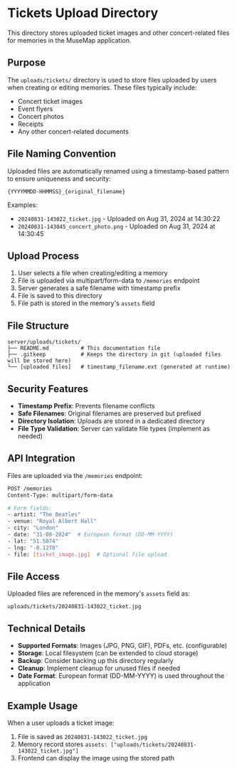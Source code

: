 # Tickets Upload Directory

This directory stores uploaded ticket images and other concert-related files for memories in the MuseMap application.

## Purpose

The `uploads/tickets/` directory is used to store files uploaded by users when creating or editing memories. These files typically include:

- Concert ticket images
- Event flyers
- Concert photos
- Receipts
- Any other concert-related documents

## File Naming Convention

Uploaded files are automatically renamed using a timestamp-based pattern to ensure uniqueness and security:

```
{YYYYMMDD-HHMMSS}_{original_filename}
```

Examples:
- `20240831-143022_ticket.jpg` - Uploaded on Aug 31, 2024 at 14:30:22
- `20240831-143045_concert_photo.png` - Uploaded on Aug 31, 2024 at 14:30:45

## Upload Process

1. User selects a file when creating/editing a memory
2. File is uploaded via multipart/form-data to `/memories` endpoint
3. Server generates a safe filename with timestamp prefix
4. File is saved to this directory
5. File path is stored in the memory's `assets` field

## File Structure

```
server/uploads/tickets/
├── README.md          # This documentation file
├── .gitkeep           # Keeps the directory in git (uploaded files will be stored here)
└── [uploaded files]   # timestamp_filename.ext (generated at runtime)
```

## Security Features

- **Timestamp Prefix**: Prevents filename conflicts
- **Safe Filenames**: Original filenames are preserved but prefixed
- **Directory Isolation**: Uploads are stored in a dedicated directory
- **File Type Validation**: Server can validate file types (implement as needed)

## API Integration

Files are uploaded via the `/memories` endpoint:

```bash
POST /memories
Content-Type: multipart/form-data

# Form fields:
- artist: "The Beatles"
- venue: "Royal Albert Hall"
- city: "London"
- date: "31-08-2024"  # European format (DD-MM-YYYY)
- lat: "51.5074"
- lng: "-0.1278"
- file: [ticket_image.jpg]  # Optional file upload
```

## File Access

Uploaded files are referenced in the memory's `assets` field as:
```
uploads/tickets/20240831-143022_ticket.jpg
```

## Technical Details

- **Supported Formats**: Images (JPG, PNG, GIF), PDFs, etc. (configurable)
- **Storage**: Local filesystem (can be extended to cloud storage)
- **Backup**: Consider backing up this directory regularly
- **Cleanup**: Implement cleanup for unused files if needed
- **Date Format**: European format (DD-MM-YYYY) is used throughout the application

## Example Usage

When a user uploads a ticket image:
1. File is saved as `20240831-143022_ticket.jpg`
2. Memory record stores `assets: ["uploads/tickets/20240831-143022_ticket.jpg"]`
3. Frontend can display the image using the stored path
